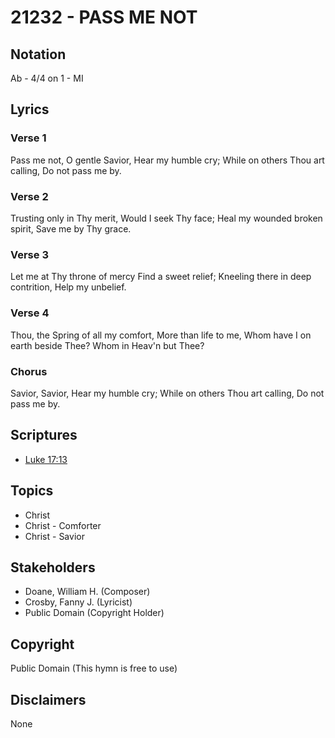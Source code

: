 # 21232 - PASS ME NOT

## Notation

Ab - 4/4 on 1 - MI

## Lyrics

### Verse 1

Pass me not, O gentle Savior, Hear my humble cry; While on others Thou art calling, Do not pass me by. 

### Verse 2

Trusting only in Thy merit, Would I seek Thy face; Heal my wounded broken spirit, Save me by Thy grace. 

### Verse 3

Let me at Thy throne of mercy Find a sweet relief; Kneeling there in deep contrition, Help my unbelief.

### Verse 4

Thou, the Spring of all my comfort, More than life to me, Whom have I on earth beside Thee? Whom in Heav'n but Thee?

### Chorus

Savior, Savior, Hear my humble cry; While on others Thou art calling, Do not pass me by.


## Scriptures

- [Luke 17:13](https://www.biblegateway.com/passage/?search=Luke%2017%3A13)

## Topics

- Christ
- Christ - Comforter
- Christ - Savior

## Stakeholders

- Doane, William H. (Composer)
- Crosby, Fanny J. (Lyricist)
- Public Domain (Copyright Holder)

## Copyright

Public Domain
(This hymn is free to use)

## Disclaimers

None

